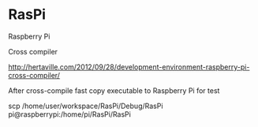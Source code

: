 RasPi
=====

Raspberry Pi

Cross compiler

http://hertaville.com/2012/09/28/development-environment-raspberry-pi-cross-compiler/

After cross-compile fast copy executable to Raspberry Pi for test

scp /home/user/workspace/RasPi/Debug/RasPi pi@raspberrypi:/home/pi/RasPi/RasPi
